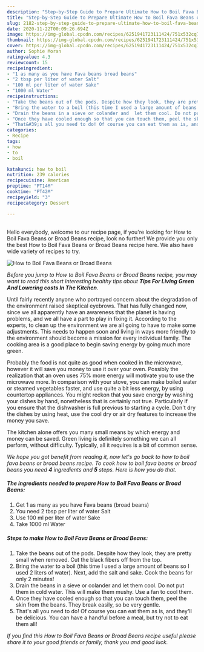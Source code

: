 ```yaml
---
description: "Step-by-Step Guide to Prepare Ultimate How to Boil Fava Beans or Broad Beans"
title: "Step-by-Step Guide to Prepare Ultimate How to Boil Fava Beans or Broad Beans"
slug: 2182-step-by-step-guide-to-prepare-ultimate-how-to-boil-fava-beans-or-broad-beans
date: 2020-11-22T00:09:26.694Z
image: https://img-global.cpcdn.com/recipes/6251941723111424/751x532cq70/how-to-boil-fava-beans-or-broad-beans-recipe-main-photo.jpg
thumbnail: https://img-global.cpcdn.com/recipes/6251941723111424/751x532cq70/how-to-boil-fava-beans-or-broad-beans-recipe-main-photo.jpg
cover: https://img-global.cpcdn.com/recipes/6251941723111424/751x532cq70/how-to-boil-fava-beans-or-broad-beans-recipe-main-photo.jpg
author: Sophie Moran
ratingvalue: 4.3
reviewcount: 15
recipeingredient:
- "1 as many as you have Fava beans broad beans"
- "2 tbsp per liter of water Salt"
- "100 ml per liter of water Sake"
- "1000 ml Water"
recipeinstructions:
- "Take the beans out of the pods. Despite how they look, they are pretty small when removed. Cut the black fibers off from the top."
- "Bring the water to a boil (this time I used a large amount of beans so I used 2 liters of water). Next, add the salt and sake. Cook the beans for only 2 minutes!"
- "Drain the beans in a sieve or colander and  let them cool. Do not put them in cold water. This will make them mushy. Use a fan to cool them."
- "Once they have cooled enough so that you can touch them, peel the skin from the beans. They break easily, so be very gentle."
- "That&#39;s all you need to do! Of course you can eat them as is, and they&#39;ll be delicious. You can have a handful before a meal, but try not to eat them all!"
categories:
- Recipe
tags:
- how
- to
- boil

katakunci: how to boil 
nutrition: 239 calories
recipecuisine: American
preptime: "PT14M"
cooktime: "PT42M"
recipeyield: "3"
recipecategory: Dessert

---
```

<br>
Hello everybody, welcome to our recipe page, if you're looking for How to Boil Fava Beans or Broad Beans recipe, look no further! We provide you only the best How to Boil Fava Beans or Broad Beans recipe here. We also have wide variety of recipes to try.
<br>


![How to Boil Fava Beans or Broad Beans](https://img-global.cpcdn.com/recipes/6251941723111424/751x532cq70/how-to-boil-fava-beans-or-broad-beans-recipe-main-photo.jpg)

<i>Before you jump to How to Boil Fava Beans or Broad Beans recipe, you may want to read this short interesting healthy tips about 
<strong>Tips For Living Green And Lowering costs In The Kitchen</strong>.</i>
</br>

Until fairly recently anyone who portrayed concern about the degradation of the environment raised skeptical eyebrows. That has fully changed now, since we all apparently have an awareness that the planet is having problems, and we all have a part to play in fixing it. According to the experts, to clean up the environment we are all going to have to make some adjustments. This needs to happen soon and living in ways more friendly to the environment should become a mission for every individual family. The cooking area is a good place to begin saving energy by going much more green.

Probably the food is not quite as good when cooked in the microwave, however it will save you money to use it over your oven. Possibly the realization that an oven uses 75% more energy will motivate you to use the microwave more. In comparison with your stove, you can make boiled water or steamed vegetables faster, and use quite a bit less energy, by using countertop appliances. You might reckon that you save energy by washing your dishes by hand, nonetheless that is certainly not true. Particularly if you ensure that the dishwasher is full previous to starting a cycle. Don't dry the dishes by using heat, use the cool dry or air dry features to increase the money you save.

The kitchen alone offers you many small means by which energy and money can be saved. Green living is definitely something we can all perform, without difficulty. Typically, all it requires is a bit of common sense.


<i>We hope you got benefit from reading it, now let's go back to how to boil fava beans or broad beans recipe. To cook how to boil fava beans or broad beans you need <strong>4</strong> ingredients and <strong>5</strong> steps. Here is how you do that.
</i>

##### The ingredients needed to prepare How to Boil Fava Beans or Broad Beans:

1. Get 1 as many as you have Fava beans (broad beans)
1. You need 2 tbsp per liter of water Salt
1. Use 100 ml per liter of water Sake
1. Take 1000 ml Water


##### Steps to make How to Boil Fava Beans or Broad Beans:

1. Take the beans out of the pods. Despite how they look, they are pretty small when removed. Cut the black fibers off from the top.
1. Bring the water to a boil (this time I used a large amount of beans so I used 2 liters of water). Next, add the salt and sake. Cook the beans for only 2 minutes!
1. Drain the beans in a sieve or colander and  let them cool. Do not put them in cold water. This will make them mushy. Use a fan to cool them.
1. Once they have cooled enough so that you can touch them, peel the skin from the beans. They break easily, so be very gentle.
1. That&#39;s all you need to do! Of course you can eat them as is, and they&#39;ll be delicious. You can have a handful before a meal, but try not to eat them all!


<i>If you find this How to Boil Fava Beans or Broad Beans recipe useful please share it to your good friends or family, thank you and good luck.</i>
